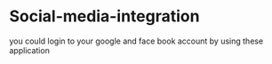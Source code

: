 # Social-media-integration
you could login to your google and face book account by using these application
